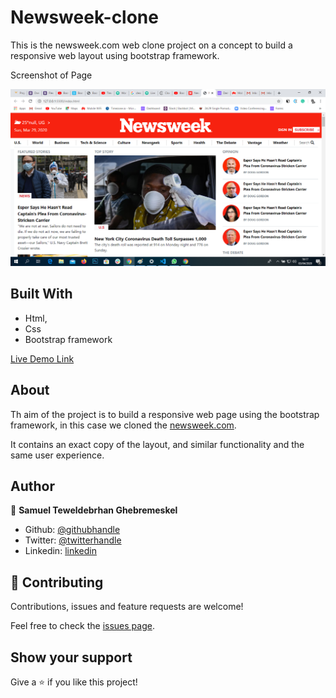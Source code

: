 # Newsweek-clone

This is the newsweek.com web clone project on a concept to build a responsive web layout using bootstrap framework.

Screenshot of Page

![screenshot 1](screenshoot.png) 



## Built With

- Html,
- Css
- Bootstrap framework

[Live Demo Link](https://raw.githack.com/Samitti/Newsweek-clone/homepage/index.html)

## About
Th aim of the project is to build a responsive web page using the bootstrap framework, in this case we cloned the  [newsweek.com](https://www.newsweek.com/). 

It contains an exact copy of the layout, and similar functionality and the same user experience.

## Author

👤 **Samuel Teweldebrhan Ghebremeskel**

- Github: [@githubhandle](https://github.com/Samitti)
- Twitter: [@twitterhandle](https://twitter.com/Samuel63734232)
- Linkedin: [linkedin](https://www.linkedin.com/in/samuel-ghebremeskel-29685811a/)

## 🤝 Contributing

Contributions, issues and feature requests are welcome!

Feel free to check the [issues page](https://github.com/Samitti/Newsweek-clone/issues).

## Show your support

Give a ⭐️ if you like this project!


